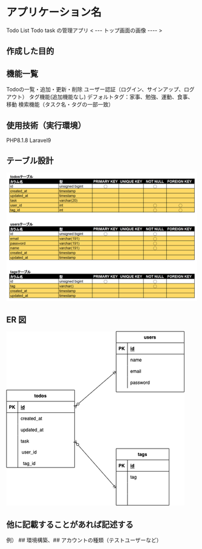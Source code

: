 # アプリケーション名

Todo List
Todo task の管理アプリ
< --- トップ画面の画像 ---- >

## 作成した目的

## 機能一覧

Todoの一覧・追加・更新・削除
ユーザー認証（ログイン、サインアップ、ログアウト）
タグ機能(追加機能なし)
デフォルトタグ：家事、勉強、運動、食事、移動
検索機能（タスク名・タグの一部一致）

## 使用技術（実行環境）
PHP8.1.8 
Laravel9

## テーブル設計

<img src="image/table.png" alt=""> 

## ER 図

<img src="image/todo.drawio.png" alt=""> 


## 他に記載することがあれば記述する

例） ## 環境構築、## アカウントの種類（テストユーザーなど）
